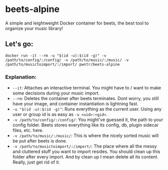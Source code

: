 # beets-alpine
A simple and leightweight Docker container for beets, the best tool to organize your music library!

## Let's go:
```
docker run -it --rm -u "$(id -u):$(id -g)" -v /path/to/config/:/config/ -v /path/to/music/:/music/ -v /path/to/musictoimport/:/import/ pwntr/beets-alpine
```

### Explanation:
- `--it`: Attaches an interactive terminal. You might have to / want to make some decisions during your music import.
- `--rm`: Deletes the container after beets terminates. Dont worry, you still have your image, and container instantiation is lightning fast.
- `-u "$(id -u):$(id -g)"`: Runs everything as the current user. Using any user or group id is as easy as `-u <uid>:<gid>`.
- `-v /path/to/config/:/config/`: You might've guessed it, the path to your config folder. Beets stores everything like its config, db, plugin sidecar files, etc. here.
- `-v /path/to/music/:/music/`: This is where the nicely sorted music will be put after beets is done.
- `-v /path/to/musictoimport/:/import/`: The place where all the messy and cluttered stuff you want to import resides. You should clean up this folder after every import. And by clean up I mean delete all its content. Really, just get rid of it.

